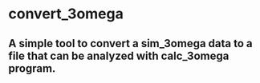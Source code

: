 # convert_3omega


A simple tool to convert a sim_3omega data to a file that can be analyzed with calc_3omega program.
---
